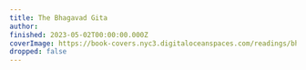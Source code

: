 ```yaml
---
title: The Bhagavad Gita
author: 
finished: 2023-05-02T00:00:00.000Z
coverImage: https://book-covers.nyc3.digitaloceanspaces.com/readings/bhagavad-gita-01.jpg
dropped: false
---
```


